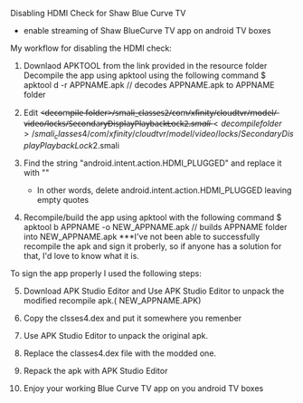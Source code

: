 Disabling HDMI Check for Shaw Blue Curve TV
- enable streaming of Shaw BlueCurve TV app on android TV boxes

My workflow for disabling the HDMI check:

1. Downlaod APKTOOL from the link provided in the resource folder
   Decompile the app using apktool using the following command
   $ apktool d -r APPNAME.apk
   // decodes APPNAME.apk to APPNAME folder

2. Edit <̶d̶e̶c̶o̶m̶p̶i̶l̶e̶ ̶f̶o̶l̶d̶e̶r̶>̶/̶s̶m̶a̶l̶i̶_̶c̶l̶a̶s̶s̶e̶s̶2̶/̶c̶o̶m̶/̶x̶f̶i̶n̶i̶t̶y̶/̶c̶l̶o̶u̶d̶t̶v̶r̶/̶m̶o̶d̶e̶l̶/̶v̶i̶d̶e̶o̶/̶l̶o̶c̶k̶s̶/̶S̶e̶c̶o̶n̶d̶a̶r̶y̶D̶i̶s̶p̶l̶a̶y̶P̶l̶a̶y̶b̶a̶c̶k̶L̶o̶c̶k̶$̶2̶.̶s̶m̶a̶l̶i̶ <decompile folder>/smali_classes4/com/xfinity/cloudtvr/model/video/locks/SecondaryDisplayPlaybackLock$2.smali
   

3. Find the string "android.intent.action.HDMI_PLUGGED" and replace it with ""
   - In other words, delete android.intent.action.HDMI_PLUGGED leaving empty quotes
  
4. Recompile/build the app using apktool with the following command
   $ apktool b APPNAME -o NEW_APPNAME.apk
   // builds APPNAME folder into NEW_APPNAME.apk
   ***I've not been able to successfully recompile the apk and sign it proberly, so if anyone has a solution for that, I'd love to know what it is.

To sign the app properly I used the following steps:

5. Download APK Studio Editor and Use APK Studio Editor to unpack the modified recompile apk.( NEW_APPNAME.APK)

6. Copy the clsses4.dex and put it somewhere you remenber

7. Use APK Studio Editor to unpack the original apk.

8. Replace the classes4.dex file with the modded one.

9. Repack the apk with APK Studio Editor

10. Enjoy your working Blue Curve TV app on you android TV boxes
